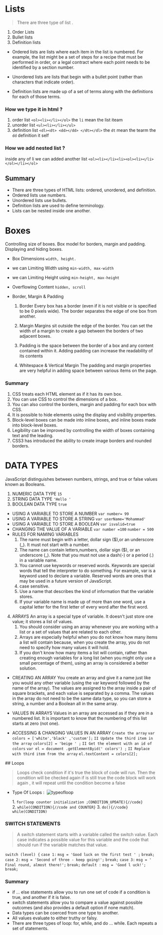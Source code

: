 # Lists

> There are three type of list .

1. Order Lists
2. Bullet lists
3. Definition lists

- Ordered lists are lists where each item in the list is
  numbered. For example, the list might be a set of steps for
  a recipe that must be performed in order, or a legal contract
  where each point needs to be identified by a section
  number.

- Unordered lists are lists that begin with a bullet point
  (rather than characters that indicate order).

- Definition lists are made up of a set of terms along with the
  definitions for each of those terms.

### How we type it in html ?

1. order list `<ol><li></li></ol>` the `li` mean the list iteam
2. unorder list `<ul><li></li></ul>`
3. definition list `<dl><dt> <dd></dd> </dt></dl>` the `dt` mean the tearm the `dd` definition it self

### How we add nested list ?

inside any of li we can added another list `<ol><li></li><li><ol><li></li></ol></li></ol>`

## Summary

- There are three types of HTML lists: ordered,
  unordered, and definition.
- Ordered lists use numbers.
- Unordered lists use bullets.
- Definition lists are used to define terminology.
- Lists can be nested inside one another.

# Boxes

Controlling size of boxes.
Box model for borders, margin and padding.
Displaying and hiding boxes.

- Box Dimensions
  `width, height.`

- we can Limiting Width using
  `min-width, max-width`
- we can Limiting Height using
  `min-height, max-height`

- Overflowing Content
  `hidden, scroll`

- Border, Margin & Padding

  1. Border Every box has a border (even if it is not visible or is specified to be 0 pixels wide). The border separates the edge of one box from another.

  2. Margin Margins sit outside the edge of the border. You can set the width of a margin to create a gap between the borders of two adjacent boxes.

  3. Padding is the space between the border of a box and any content contained within it. Adding padding can increase the readability of its contents
  4. Whitespace & Vertical Margin The padding and margin properties are very helpful in adding space between various items on the page.

### Summary

1. CSS treats each HTML element as if it has its own box.
2. You can use CSS to control the dimensions of a box.
3. You can also control the borders, margin and padding
   for each box with CSS.
4. It is possible to hide elements using the display and
   visibility properties.
5. Block-level boxes can be made into inline boxes, and
   inline boxes made into block-level boxes.
6. Legibility can be improved by controlling the width of
   boxes containing text and the leading.
7. CSS3 has introduced the ability to create image
   borders and rounded borders.

# DATA TYPES

JavaScript distinguishes between numbers,
strings, and true or false values known as
Booleans.

1. NUMERIC DATA TYPE `15`
2. STRING DATA TYPE `'Hello '`
3. BOOLEAN DATA TYPE `true`

- USING A VARIABLE TO STORE A NUMBER `var number= 99`
- USING A VARIABLE TO STORE A STRING `var userName='Mohammad'`
- USING A VARIABLE TO STORE A BOOLEAN `var isvalid=true `
- CHANGING THE VALUE OF A VARIABLE `var number =100` `number = 500`
- RULES FOR NAMING VARIABLES
  1. The name must begin with a letter, dollar sign ($),or an underscore (\_). It must not start with a number.
  2. The name can contain letters,numbers, dollar sign ($), or an underscore (\_). Note that you must not use a dash(-) or a period (.) in a variable name.
  3. You cannot use keywords or reserved words. Keywords are special words that tell the interpreter to do something. For example, var is a keyword used to declare a variable. Reserved words are ones that may be used in a future version of JavaScript.
  4. case sensitive.
  5. Use a name that describes the kind of information that the variable stores.
  6. If your variable name is made up of more than one word, use a capital letter for the first letter of every word after the first word.

4. ARRAYS An array is a special type of variable. It doesn't just store one value; it stores a list of values.
   1. You should consider using an array whenever you are working with a list or a set of values that are related to each other.
   2. Arrays are especially helpful
      when you do not know how
      many items a list will contain
      because, when you create the
      array, you do not need to specify
      how many values it will hold.
   3. If you don't know how many
      items a list will contain, rather
      than creating enough variables
      for a long list (when you might
      only use a small percentage
      of them), using an array is
      considered a better solution.

- CREATING AN ARRAY
  You create an array and give it
  a name just like you would any
  other variable (using the var
  keyword followed by the name of
  the array).
  The values are assigned to the
  array inside a pair of square
  brackets, and each value is
  separated by a comma. The
  values in the array do not need
  to be the same data type, so you
  can store a string, a number and
  a Boolean all in the same array.

- VALUES IN ARRAYS Values in an array are accessed as if they are in
  a numbered list. It is important to know that the
  numbering of this list starts at zero (not one).
- ACCESSING & CHANGING VALUES IN AN ARRAY
  `Create the array`
  `var colors = ['white','black' ,'custom'];`
  `II Update the third item in the array`
  `colors[2] = 'beige ' ;`
  `II Get the element with an id of colors`
  `var el = document .getElementByid(' colors') ;`
  `II Replace with third item from the array`
  `el.textContent = colors[2];`

## Loops

> Loops check condition if it's true the block of code will run. Then the condition will be checked again if is still true the code block will work again , it will repeat until the condition become a false

- Type Of Loops : 
  ![typeofloop](https://mohdazzam.github.io/reading-notes/typepfloop.png)

  1. `for(loop counter initialization ;CONDITION_UPDATE){//code}`
  2. `while(CONDITION){//code and COUNTER}`
  3. `do(){//code} while(CONDITION)`

### SWITCH STATEMENTS

> A switch statement starts with a
> variable called the switch value.
> Each case indicates a possible
> value for this variable and the
> code that should run if the
> variable matches that value.

`switch (level) {`
`case 1:`
`msg = 'Good luck on the first test ' ;`
`break;`
`case 2:`
`msg = 'Second of three - keep going!';`
`break;`
`case 3:`
`msg = ' Final round, almost there!';`
`break;`
`default :`
`msg = 'Good l uck!';`
`break;`



### Summary

- if ... else statements allow you to run one set of code
    if a condition is true, and another if it is false.
- switch statements allow you to compare a value
  against possible outcomes (and also provides a default
  option if none match).
- Data types can be coerced from one type to another.
- All values evaluate to either truthy or falsy.
- There are three types of loop: for, while, and
  do ... while. Each repeats a set of statements.
